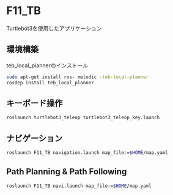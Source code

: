 # F11_TB
Turtlebot3を使用したアプリケーション
## 環境構築
teb_local_plannerのインストール
```bash
sudo apt-get install ros- melodic -teb-local-planner
rosdep install teb_local_planner
```
## キーボード操作
```bash
roslaunch turtlebot3_teleop turtlebot3_teleop_key.launch
```
## ナビゲーション
```bash
roslaunch F11_TB navigation.launch map_file:=$HOME/map.yaml
```
## Path Planning & Path Following
```bash
roslaunch F11_TB navi.launch map_file:=$HOME/map.yaml
```